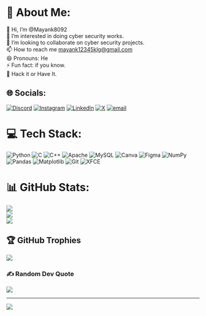# 💫 About Me:
👋 Hi, I’m @Mayank8092<br>👀 I’m interested in doing cyber security works.<br>💞️ I’m looking to collaborate on cyber security projects.<br>📫 How to reach me mayank12345klg@gmail.com<br>😄 Pronouns: He<br>⚡ Fun fact: if you know.<br>🧩 Hack it or Have It.


## 🌐 Socials:
[![Discord](https://img.shields.io/badge/Discord-%237289DA.svg?logo=discord&logoColor=white)](https://discord.gg/https://discord.gg/3Y39Mn7y) [![Instagram](https://img.shields.io/badge/Instagram-%23E4405F.svg?logo=Instagram&logoColor=white)](https://instagram.com/https://www.instagram.com/mayank_sinha_8092?igsh=cXZrejBxZGVvdnRx) [![LinkedIn](https://img.shields.io/badge/LinkedIn-%230077B5.svg?logo=linkedin&logoColor=white)](https://linkedin.com/in/https://www.linkedin.com/in/mayank-raj11) [![X](https://img.shields.io/badge/X-black.svg?logo=X&logoColor=white)](https://x.com/https://x.com/MayankRaj197560?t=Jmt9DAOa5f0nPAXb2sM76Q&s=09) [![email](https://img.shields.io/badge/Email-D14836?logo=gmail&logoColor=white)](mailto:mayank12345klg@gmail.com) 

# 💻 Tech Stack:
![Python](https://img.shields.io/badge/python-3670A0?style=flat&logo=python&logoColor=ffdd54) ![C](https://img.shields.io/badge/c-%2300599C.svg?style=flat&logo=c&logoColor=white) ![C++](https://img.shields.io/badge/c++-%2300599C.svg?style=flat&logo=c%2B%2B&logoColor=white) ![Apache](https://img.shields.io/badge/apache-%23D42029.svg?style=flat&logo=apache&logoColor=white) ![MySQL](https://img.shields.io/badge/mysql-4479A1.svg?style=flat&logo=mysql&logoColor=white) ![Canva](https://img.shields.io/badge/Canva-%2300C4CC.svg?style=flat&logo=Canva&logoColor=white) ![Figma](https://img.shields.io/badge/figma-%23F24E1E.svg?style=flat&logo=figma&logoColor=white) ![NumPy](https://img.shields.io/badge/numpy-%23013243.svg?style=flat&logo=numpy&logoColor=white) ![Pandas](https://img.shields.io/badge/pandas-%23150458.svg?style=flat&logo=pandas&logoColor=white) ![Matplotlib](https://img.shields.io/badge/Matplotlib-%23ffffff.svg?style=flat&logo=Matplotlib&logoColor=black) ![Git](https://img.shields.io/badge/git-%23F05033.svg?style=flat&logo=git&logoColor=white) ![XFCE](https://img.shields.io/badge/XFCE-%232284F2.svg?style=flat&logo=xfce&logoColor=white)
# 📊 GitHub Stats:
![](https://github-readme-stats.vercel.app/api?username=Mayank8092&theme=nightowl&hide_border=false&include_all_commits=false&count_private=false)<br/>
![](https://github-readme-streak-stats.herokuapp.com/?user=Mayank8092&theme=nightowl&hide_border=false)<br/>
![](https://github-readme-stats.vercel.app/api/top-langs/?username=Mayank8092&theme=nightowl&hide_border=false&include_all_commits=false&count_private=false&layout=compact)

## 🏆 GitHub Trophies
![](https://github-profile-trophy.vercel.app/?username=Mayank8092&theme=radical&no-frame=false&no-bg=true&margin-w=4)

### ✍️ Random Dev Quote
![](https://quotes-github-readme.vercel.app/api?type=horizontal&theme=tokyonight)

---
[![](https://visitcount.itsvg.in/api?id=Mayank8092&icon=1&color=9)](https://visitcount.itsvg.in)

<!-- Proudly created with GPRM ( https://gprm.itsvg.in ) -->
